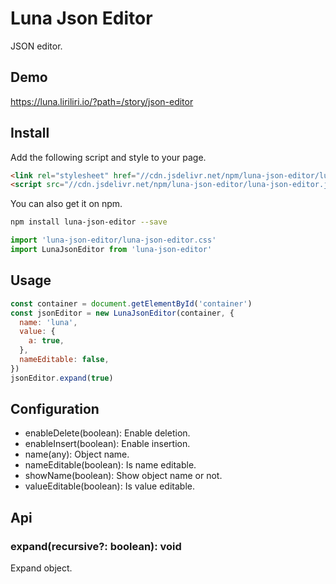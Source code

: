 # Luna Json Editor

JSON editor.

## Demo

https://luna.liriliri.io/?path=/story/json-editor

## Install

Add the following script and style to your page.

```html
<link rel="stylesheet" href="//cdn.jsdelivr.net/npm/luna-json-editor/luna-json-editor.css" />
<script src="//cdn.jsdelivr.net/npm/luna-json-editor/luna-json-editor.js"></script>
```

You can also get it on npm.

```bash
npm install luna-json-editor --save
```

```javascript
import 'luna-json-editor/luna-json-editor.css'
import LunaJsonEditor from 'luna-json-editor'
```

## Usage

```javascript
const container = document.getElementById('container')
const jsonEditor = new LunaJsonEditor(container, {
  name: 'luna',
  value: {
    a: true,
  },
  nameEditable: false,
})
jsonEditor.expand(true)
```

## Configuration

* enableDelete(boolean): Enable deletion.
* enableInsert(boolean): Enable insertion.
* name(any): Object name.
* nameEditable(boolean): Is name editable.
* showName(boolean): Show object name or not.
* valueEditable(boolean): Is value editable.

## Api

### expand(recursive?: boolean): void

Expand object.
